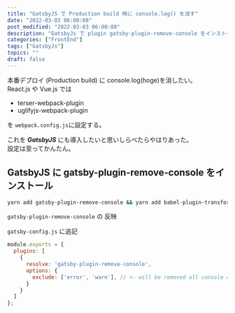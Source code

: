 ```yaml
---
title: "GatsbyJS で Production build 時に console.log() を消す"
date: "2022-03-03 06:00:08"
post_modified: "2022-03-03 06:00:08"
description: "GatsbyJs で plugin gatsby-plugin-remove-console をインストール"
categories: ["FrontEnd"]
tags: ["GatsbyJs"]
topics: ""
draft: false
---
```


本番デプロイ (Production build) に console.log(hoge)を消したい。  
React.js や Vue.js では

- terser-webpack-plugin
- uglifyjs-webpack-plugin

を `webpack.config.js`に設定する。

これを ***GatsbyJS*** にも導入したいと思いしらべたらやはりあった。  
設定は至ってかんたん。

## GatsbyJS に gatsby-plugin-remove-console をインストール

```bash
yarn add gatsby-plugin-remove-console && yarn add babel-plugin-transform-remove-console --dev
```

`gatsby-plugin-remove-console` の 反映

`gatsby-config.js` に追記

```js
module.exports = {
  plugins: [
    {
      resolve: 'gatsby-plugin-remove-console',
      options: {
        exclude: ['error', 'warn'], // <- will be removed all console calls except these
      }
    }
  ]
};
```